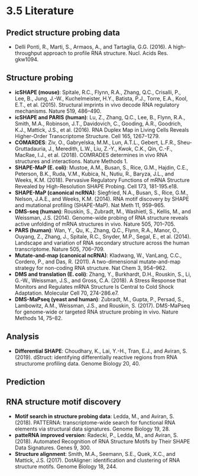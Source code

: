 # 3.5 Literature

## Predict structure probing data

* Delli Ponti, R., Marti, S., Armaos, A., and Tartaglia, G.G. (2016). A high-throughput approach to profile RNA structure. Nucl. Acids Res. gkw1094.

## Structure probing

* **icSHAPE (mouse)**: Spitale, R.C., Flynn, R.A., Zhang, Q.C., Crisalli, P., Lee, B., Jung, J.-W., Kuchelmeister, H.Y., Batista, P.J., Torre, E.A., Kool, E.T., et al. (2015). Structural imprints in vivo decode RNA regulatory mechanisms. Nature 519, 486–490.
* **icSHAPE and PARIS (human)**: Lu, Z., Zhang, Q.C., Lee, B., Flynn, R.A., Smith, M.A., Robinson, J.T., Davidovich, C., Gooding, A.R., Goodrich, K.J., Mattick, J.S., et al. (2016). RNA Duplex Map in Living Cells Reveals Higher-Order Transcriptome Structure. Cell 165, 1267–1279.
* **COMARDES**: Ziv, O., Gabryelska, M.M., Lun, A.T.L., Gebert, L.F.R., Sheu-Gruttadauria, J., Meredith, L.W., Liu, Z.-Y., Kwok, C.K., Qin, C.-F., MacRae, I.J., et al. (2018). COMRADES determines in vivo RNA structures and interactions. Nature Methods 1.
* **SHAPE-MaP (E. coli)**: Mustoe, A.M., Busan, S., Rice, G.M., Hajdin, C.E., Peterson, B.K., Ruda, V.M., Kubica, N., Nutiu, R., Baryza, J.L., and Weeks, K.M. (2018). Pervasive Regulatory Functions of mRNA Structure Revealed by High-Resolution SHAPE Probing. Cell 173, 181-195.e18.
* **SHAPE-MaP (canonical ncRNA)**: Siegfried, N.A., Busan, S., Rice, G.M., Nelson, J.A.E., and Weeks, K.M. (2014). RNA motif discovery by SHAPE and mutational profiling (SHAPE-MaP). Nat Meth 11, 959–965.
* **DMS-seq (human)**: Rouskin, S., Zubradt, M., Washietl, S., Kellis, M., and Weissman, J.S. (2014). Genome-wide probing of RNA structure reveals active unfolding of mRNA structures in vivo. Nature 505, 701–705.
* **PARS (human)**: Wan, Y., Qu, K., Zhang, Q.C., Flynn, R.A., Manor, O., Ouyang, Z., Zhang, J., Spitale, R.C., Snyder, M.P., Segal, E., et al. (2014). Landscape and variation of RNA secondary structure across the human transcriptome. Nature 505, 706–709.
* **Mutate-and-map (canonical ncRNA)**: Kladwang, W., VanLang, C.C., Cordero, P., and Das, R. (2011). A two-dimensional mutate-and-map strategy for non-coding RNA structure. Nat Chem 3, 954–962.
* **DMS and translation (E. coli)**: Zhang, Y., Burkhardt, D.H., Rouskin, S., Li, G.-W., Weissman, J.S., and Gross, C.A. (2018). A Stress Response that Monitors and Regulates mRNA Structure Is Central to Cold Shock Adaptation. Molecular Cell 70, 274-286.e7.
* **DMS-MaPseq (yeast and human)**: Zubradt, M., Gupta, P., Persad, S., Lambowitz, A.M., Weissman, J.S., and Rouskin, S. (2017). DMS-MaPseq for genome-wide or targeted RNA structure probing in vivo. Nature Methods 14, 75–82.

## Analysis

* **Differential SHAPE**: Choudhary, K., Lai, Y.-H., Tran, E.J., and Aviran, S. (2019). dStruct: identifying differentially reactive regions from RNA structurome profiling data. Genome Biology 20, 40.


## Prediction

## RNA structure motif discovery

* **Motif search in structure probing data**: Ledda, M., and Aviran, S. (2018). PATTERNA: transcriptome-wide search for functional RNA elements via structural data signatures. Genome Biology 19, 28.
* **patteRNA improved version**: Radecki, P., Ledda, M., and Aviran, S. (2018). Automated Recognition of RNA Structure Motifs by Their SHAPE Data Signatures. Genes 9, 300.
* **Structure alignment**: Smith, M.A., Seemann, S.E., Quek, X.C., and Mattick, J.S. (2017). DotAligner: identification and clustering of RNA structure motifs. Genome Biology 18, 244.







